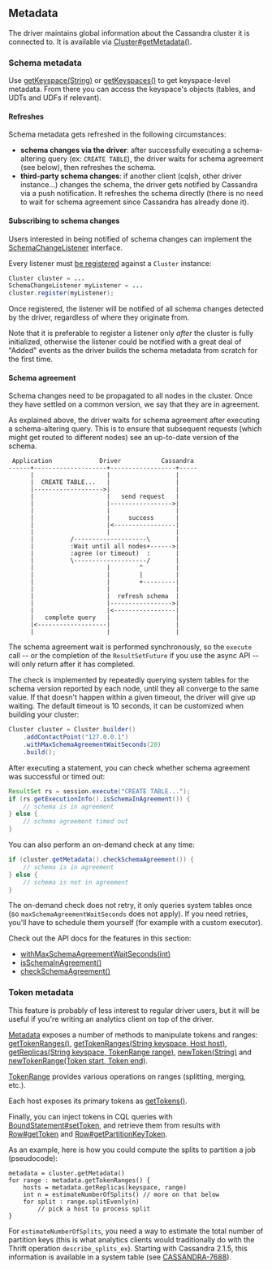 <!--
Licensed to the Apache Software Foundation (ASF) under one
or more contributor license agreements.  See the NOTICE file
distributed with this work for additional information
regarding copyright ownership.  The ASF licenses this file
to you under the Apache License, Version 2.0 (the
"License"); you may not use this file except in compliance
with the License.  You may obtain a copy of the License at

  http://www.apache.org/licenses/LICENSE-2.0

Unless required by applicable law or agreed to in writing,
software distributed under the License is distributed on an
"AS IS" BASIS, WITHOUT WARRANTIES OR CONDITIONS OF ANY
KIND, either express or implied.  See the License for the
specific language governing permissions and limitations
under the License.
-->

## Metadata

The driver maintains global information about the Cassandra cluster it
is connected to. It is available via
[Cluster#getMetadata()][getMetadata].

[getMetadata]: https://docs.datastax.com/en/drivers/java/3.10/com/datastax/driver/core/Cluster.html#getMetadata--

### Schema metadata

Use [getKeyspace(String)][getKeyspace] or [getKeyspaces()][getKeyspaces]
to get keyspace-level metadata. From there you can access the keyspace's
objects (tables, and UDTs and UDFs if relevant).

[getKeyspace]: https://docs.datastax.com/en/drivers/java/3.10/com/datastax/driver/core/Metadata.html#getKeyspace-java.lang.String-
[getKeyspaces]: https://docs.datastax.com/en/drivers/java/3.10/com/datastax/driver/core/Metadata.html#getKeyspaces--

#### Refreshes

Schema metadata gets refreshed in the following circumstances:

* **schema changes via the driver**: after successfully executing a
  schema-altering query (ex: `CREATE TABLE`), the driver waits for
  schema agreement (see below), then refreshes the schema.
* **third-party schema changes**: if another client (cqlsh, other driver
  instance...) changes the schema, the driver gets notified by Cassandra
  via a push notification. It refreshes the schema directly (there is no
  need to wait for schema agreement since Cassandra has already done it).

#### Subscribing to schema changes

Users interested in being notified of schema changes can implement the 
[SchemaChangeListener][SchemaChangeListener] interface.

Every listener must [be registered][registerListener] against a `Cluster` instance:

```java
Cluster cluster = ...
SchemaChangeListener myListener = ...
cluster.register(myListener);
```

Once registered, the listener will be notified of all schema changes detected by the driver,
regardless of where they originate from.

Note that it is preferable to register a listener only *after* the cluster is fully initialized,
otherwise the listener could be notified with a great deal of "Added" events as
the driver builds the schema metadata from scratch for the first time.

[SchemaChangeListener]: https://docs.datastax.com/en/drivers/java/3.10/com/datastax/driver/core/SchemaChangeListener.html
[registerListener]: https://docs.datastax.com/en/drivers/java/3.10/com/datastax/driver/core/Cluster.html#register-com.datastax.driver.core.SchemaChangeListener-

#### Schema agreement

Schema changes need to be propagated to all nodes in the cluster. Once
they have settled on a common version, we say that they are in
agreement.

As explained above, the driver waits for schema agreement after
executing a schema-altering query. This is to ensure that subsequent
requests (which might get routed to different nodes) see an up-to-date
version of the schema.

```ditaa
 Application             Driver           Cassandra
------+--------------------+------------------+-----
      |                    |                  |
      |  CREATE TABLE...   |                  |
      |------------------->|                  |
      |                    |   send request   |
      |                    |----------------->|
      |                    |                  |
      |                    |     success      |
      |                    |<-----------------|
      |                    |                  |
      |          /--------------------\       |
      |          :Wait until all nodes+------>|
      |          :agree (or timeout)  :       |
      |          \--------------------/       |
      |                    |        ^         |
      |                    |        |         |
      |                    |        +---------|
      |                    |                  |
      |                    |  refresh schema  |
      |                    |----------------->|
      |                    |<-----------------|
      |   complete query   |                  |
      |<-------------------|                  |
      |                    |                  |
```

The schema agreement wait is performed synchronously, so the `execute`
call -- or the completion of the `ResultSetFuture` if you use the async
API -- will only return after it has completed.

The check is implemented by repeatedly querying system tables for the
schema version reported by each node, until they all converge to the
same value. If that doesn't happen within a given timeout, the driver
will give up waiting.  The default timeout is 10 seconds, it can be
customized when building your cluster:

```java
Cluster cluster = Cluster.builder()
    .addContactPoint("127.0.0.1")
    .withMaxSchemaAgreementWaitSeconds(20)
    .build();
```

After executing a statement, you can check whether schema agreement was
successful or timed out:

```java
ResultSet rs = session.execute("CREATE TABLE...");
if (rs.getExecutionInfo().isSchemaInAgreement()) {
    // schema is in agreement
} else {
    // schema agreement timed out
}
```

You can also perform an on-demand check at any time:

```java
if (cluster.getMetadata().checkSchemaAgreement()) {
    // schema is in agreement
} else {
    // schema is not in agreement
}
```

The on-demand check does not retry, it only queries system tables once
(so `maxSchemaAgreementWaitSeconds` does not apply). If you need
retries, you'll have to schedule them yourself (for example with a
custom executor).

Check out the API docs for the features in this section:

* [withMaxSchemaAgreementWaitSeconds(int)](https://docs.datastax.com/en/drivers/java/3.10/com/datastax/driver/core/Cluster.Builder.html#withMaxSchemaAgreementWaitSeconds-int-)
* [isSchemaInAgreement()](https://docs.datastax.com/en/drivers/java/3.10/com/datastax/driver/core/ExecutionInfo.html#isSchemaInAgreement--)
* [checkSchemaAgreement()](https://docs.datastax.com/en/drivers/java/3.10/com/datastax/driver/core/Metadata.html#checkSchemaAgreement--)


### Token metadata

This feature is probably of less interest to regular driver users, but
it will be useful if you're writing an analytics client on top of the
driver.

[Metadata][metadata] exposes a number of methods to manipulate tokens
and ranges: [getTokenRanges()][getTokenRanges], [getTokenRanges(String
keyspace, Host host)][getTokenRanges2], [getReplicas(String keyspace,
TokenRange range)][getReplicas], [newToken(String)][newToken] and
[newTokenRange(Token start, Token end)][newTokenRange].

[TokenRange][TokenRange] provides various operations on ranges
(splitting, merging, etc.).

Each host exposes its primary tokens as [getTokens()][getTokens].

Finally, you can inject tokens in CQL queries with
[BoundStatement#setToken][setToken], and retrieve them from results with
[Row#getToken][getToken] and [Row#getPartitionKeyToken][getPKToken].

As an example, here is how you could compute the splits to partition a
job (pseudocode):

```
metadata = cluster.getMetadata()
for range : metadata.getTokenRanges() {
    hosts = metadata.getReplicas(keyspace, range)
    int n = estimateNumberOfSplits() // more on that below
    for split : range.splitEvenly(n)
        // pick a host to process split
}
```

For `estimateNumberOfSplits`, you need a way to estimate the total
number of partition keys (this is what analytics clients would
traditionally do with the Thrift operation `describe_splits_ex`).
Starting with Cassandra 2.1.5, this information is available in a system
table (see
[CASSANDRA-7688](https://issues.apache.org/jira/browse/CASSANDRA-7688)).

[metadata]: https://docs.datastax.com/en/drivers/java/3.10/com/datastax/driver/core/Metadata.html
[getTokenRanges]: https://docs.datastax.com/en/drivers/java/3.10/com/datastax/driver/core/Metadata.html#getTokenRanges--
[getTokenRanges2]: https://docs.datastax.com/en/drivers/java/3.10/com/datastax/driver/core/Metadata.html#getTokenRanges-java.lang.String-com.datastax.driver.core.Host-
[getReplicas]: https://docs.datastax.com/en/drivers/java/3.10/com/datastax/driver/core/Metadata.html#getReplicas-java.lang.String-com.datastax.driver.core.TokenRange-
[newToken]: https://docs.datastax.com/en/drivers/java/3.10/com/datastax/driver/core/Metadata.html#newToken-java.lang.String-
[newTokenRange]: https://docs.datastax.com/en/drivers/java/3.10/com/datastax/driver/core/Metadata.html#newTokenRange-com.datastax.driver.core.Token-com.datastax.driver.core.Token-
[TokenRange]: https://docs.datastax.com/en/drivers/java/3.10/com/datastax/driver/core/TokenRange.html
[getTokens]: https://docs.datastax.com/en/drivers/java/3.10/com/datastax/driver/core/Host.html#getTokens--
[setToken]: https://docs.datastax.com/en/drivers/java/3.10/com/datastax/driver/core/BoundStatement.html#setToken-int-com.datastax.driver.core.Token-
[getToken]: https://docs.datastax.com/en/drivers/java/3.10/com/datastax/driver/core/Row.html#getToken-int-
[getPKToken]: https://docs.datastax.com/en/drivers/java/3.10/com/datastax/driver/core/Row.html#getPartitionKeyToken--
